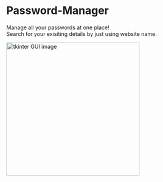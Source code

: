 # Password-Manager
Manage all your passwords at one place!<br>
Search for your exisiting details by just using website name.
<p align="left">
  <img src="https://user-images.githubusercontent.com/103744693/201468903-e6a730b1-33c7-423d-bd47-d5a1308c5b94.png" width="350" title="tkinter GUI image">
</p>
